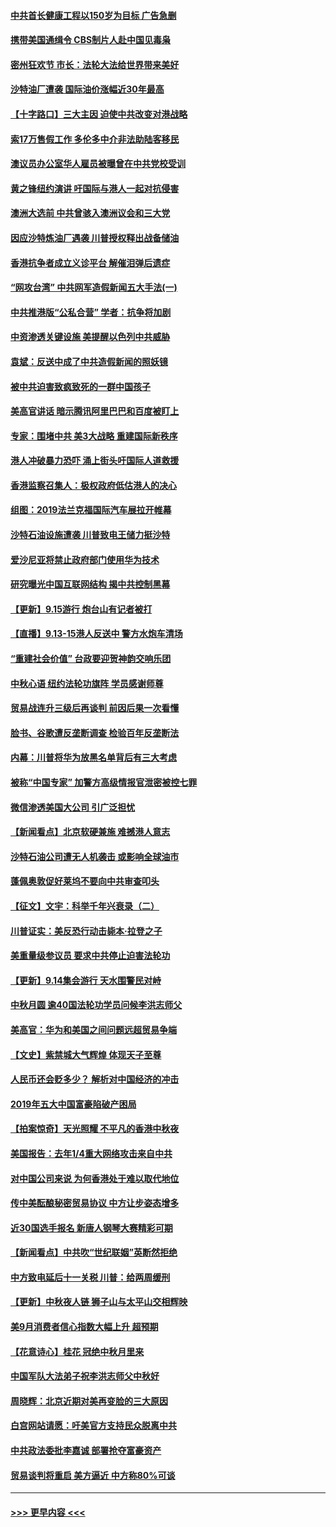 #### [中共首长健康工程以150岁为目标 广告急删](../pages/nf4514/n11525808.md?t=09162044) 
#### [携带美国通缉令 CBS制片人赴中国见毒枭](../pages/nf4514/n11524381.md?t=09162044) 
#### [密州狂欢节 市长：法轮大法给世界带来美好](../pages/nf4514/n11525726.md?t=09162044) 
#### [沙特油厂遭袭 国际油价涨幅近30年最高](../pages/nf4514/n11525729.md?t=09162044) 
#### [【十字路口】三大主因 迫使中共改变对港战略](../pages/nf4514/n11524192.md?t=09162044) 
#### [索17万售假工作 多伦多中介非法助陆客移民](../pages/nf4514/n11525378.md?t=09162044) 
#### [澳议员办公室华人雇员被曝曾在中共党校受训](../pages/nf4514/n11524875.md?t=09162044) 
#### [黄之锋纽约演讲 吁国际与港人一起对抗侵害](../pages/nf4514/n11524369.md?t=09162044) 
#### [澳洲大选前 中共曾骇入澳洲议会和三大党](../pages/nf4514/n11524880.md?t=09162044) 
#### [因应沙特炼油厂遇袭 川普授权释出战备储油](../pages/nf4514/n11524767.md?t=09162044) 
#### [香港抗争者成立义诊平台 解催泪弹后遗症](../pages/nf4514/n11524513.md?t=09162044) 
#### [“网攻台湾” 中共网军造假新闻五大手法(一)](../pages/nf4514/n11485327.md?t=09162044) 
#### [中共推港版“公私合营” 学者：抗争将加剧](../pages/nf4514/n11524106.md?t=09162044) 
#### [中资渗透关键设施 美提醒以色列中共威胁](../pages/nf4514/n11524129.md?t=09162044) 
#### [袁斌：反送中成了中共造假新闻的照妖镜](../pages/nf4514/n11524162.md?t=09162044) 
#### [被中共迫害致疯致死的一群中国孩子](../pages/nf4514/n11507695.md?t=09162044) 
#### [美高官讲话 暗示腾讯阿里巴巴和百度被盯上](../pages/nf4514/n11523798.md?t=09162044) 
#### [专家：围堵中共 美3大战略 重建国际新秩序](../pages/nf4514/n11523201.md?t=09162044) 
#### [港人冲破暴力恐吓 涌上街头吁国际人道救援](../pages/nf4514/n11523728.md?t=09162044) 
#### [香港监察召集人：极权政府低估港人的决心](../pages/nf4514/n11523350.md?t=09162044) 
#### [组图：2019法兰克福国际汽车展拉开帷幕](../pages/nf4514/n11523288.md?t=09162044) 
#### [沙特石油设施遭袭 川普致电王储力挺沙特](../pages/nf4514/n11523346.md?t=09162044) 
#### [爱沙尼亚将禁止政府部门使用华为技术](../pages/nf4514/n11523296.md?t=09162044) 
#### [研究曝光中国互联网结构 揭中共控制黑幕](../pages/nf4514/n11417977.md?t=09162044) 
#### [【更新】9.15游行 炮台山有记者被打](../pages/nf4514/n11522570.md?t=09162044) 
#### [【直播】9.13-15港人反送中 警方水炮车清场](../pages/nf4514/n11517259.md?t=09162044) 
#### [“重建社会价值” 台政要迎贺神韵交响乐团](../pages/nf4514/n11523096.md?t=09162044) 
#### [中秋心语 纽约法轮功旗阵 学员感谢师尊](../pages/nf4514/n11519516.md?t=09162044) 
#### [贸易战连升三级后再谈判 前因后果一次看懂](../pages/nf4514/n11505903.md?t=09162044) 
#### [脸书、谷歌遭反垄断调查 检验百年反垄断法](../pages/nf4514/n11521546.md?t=09162044) 
#### [内幕：川普将华为放黑名单背后有三大考虑](../pages/nf4514/n11520165.md?t=09162044) 
#### [被称“中国专家” 加警方高级情报官泄密被控七罪](../pages/nf4514/n11521636.md?t=09162044) 
#### [微信渗透美国大公司 引广泛担忧](../pages/nf4514/n11521644.md?t=09162044) 
#### [【新闻看点】北京软硬兼施 难撼港人意志](../pages/nf4514/n11521449.md?t=09162044) 
#### [沙特石油公司遭无人机袭击 或影响全球油市](../pages/nf4514/n11521472.md?t=09162044) 
#### [蓬佩奥敦促好莱坞不要向中共审查叩头](../pages/nf4514/n11521327.md?t=09162044) 
#### [【征文】文宇：科举千年兴衰录（二）](../pages/nf4514/n11234376.md?t=09162044) 
#### [川普证实：美反恐行动击毙本·拉登之子](../pages/nf4514/n11521281.md?t=09162044) 
#### [美重量级参议员 要求中共停止迫害法轮功](../pages/nf4514/n11521196.md?t=09162044) 
#### [【更新】9.14集会游行 天水围警民对峙](../pages/nf4514/n11520606.md?t=09162044) 
#### [中秋月圆 逾40国法轮功学员问候李洪志师父](../pages/nf4514/n11518812.md?t=09162044) 
#### [美高官：华为和美国之间问题远超贸易争端](../pages/nf4514/n11519906.md?t=09162044) 
#### [【文史】紫禁城大气辉煌 体现天子至尊](../pages/nf4514/n8032195.md?t=09162044) 
#### [人民币还会贬多少？ 解析对中国经济的冲击](../pages/nf4514/n11505371.md?t=09162044) 
#### [2019年五大中国富豪陷破产困局](../pages/nf4514/n11505396.md?t=09162044) 
#### [【拍案惊奇】天光照耀 不平凡的香港中秋夜](../pages/nf4514/n11520365.md?t=09162044) 
#### [美国报告：去年1/4重大网络攻击来自中共](../pages/nf4514/n11520128.md?t=09162044) 
#### [对中国公司来说 为何香港处于难以取代地位](../pages/nf4514/n11520232.md?t=09162044) 
#### [传中美酝酿秘密贸易协议 中方让步姿态增多](../pages/nf4514/n11519948.md?t=09162044) 
#### [近30国选手报名 新唐人钢琴大赛精彩可期](../pages/nf4514/n11515402.md?t=09162044) 
#### [【新闻看点】中共吹“世纪联姻”英断然拒绝](../pages/nf4514/n11519729.md?t=09162044) 
#### [中方致电延后十一关税 川普：给两周缓刑](../pages/nf4514/n11519697.md?t=09162044) 
#### [【更新】中秋夜人链 狮子山与太平山交相辉映](../pages/nf4514/n11517995.md?t=09162044) 
#### [美9月消费者信心指数大幅上升 超预期](../pages/nf4514/n11519503.md?t=09162044) 
#### [【花意诗心】桂花 冠绝中秋月里来](../pages/nf4514/n11514533.md?t=09162044) 
#### [中国军队大法弟子祝李洪志师父中秋好](../pages/nf4514/n11519158.md?t=09162044) 
#### [周晓辉：北京近期对美再变脸的三大原因](../pages/nf4514/n11517537.md?t=09162044) 
#### [白宫网站请愿：吁美官方支持民众脱离中共](../pages/nf4514/n11512429.md?t=09162044) 
#### [中共政法委批李嘉诚 部署抢夺富豪资产](../pages/nf4514/n11519201.md?t=09162044) 
#### [贸易谈判将重启 美方逼近 中方称80%可谈](../pages/nf4514/n11517596.md?t=09162044) 

----
#### [ >>> 更早内容 <<< ](../indexes/nf4514-earlier.md)
